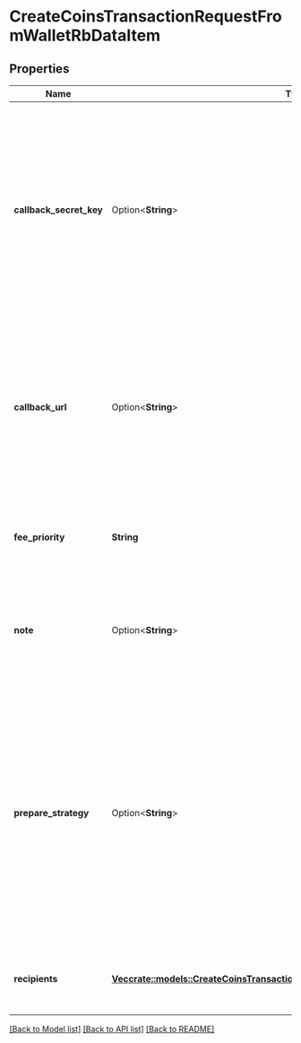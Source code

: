 # CreateCoinsTransactionRequestFromWalletRbDataItem

## Properties

Name | Type | Description | Notes
------------ | ------------- | ------------- | -------------
**callback_secret_key** | Option<**String**> | Represents the Secret Key value provided by the customer. This field is used for security purposes during the callback notification, in order to prove the sender of the callback as Crypto APIs. For more information please see our [Documentation](https://developers.cryptoapis.io/technical-documentation/general-information/callbacks#callback-security). | [optional]
**callback_url** | Option<**String**> | Represents the URL that is set by the customer where the callback will be received at. The callback notification will be received only if and when the event occurs. `We support ONLY httpS type of protocol`. | [optional]
**fee_priority** | **String** | Represents the fee priority of the automation, whether it is \"slow\", \"standard\" or \"fast\". | 
**note** | Option<**String**> | Represents an optional note to add a free text in, explaining or providing additional detail on the transaction request. | [optional]
**prepare_strategy** | Option<**String**> | Refers to a model of a UTXO spending strategy, where customers can choose how to spend their transaction outputs from multiple Bitcoin addresses. Two options available - \"minimize-dust\" (select lower amounts from multiple addresses) or \"optimize-size\" (select higher amounts from less addresses). | [optional][default to PrepareStrategy_MinimizeDust]
**recipients** | [**Vec<crate::models::CreateCoinsTransactionRequestFromWalletRbDataItemRecipients>**](CreateCoinsTransactionRequestFromWalletRB_data_item_recipients.md) | Defines the destination of the transaction, whether it is incoming or outgoing. | 

[[Back to Model list]](../README.md#documentation-for-models) [[Back to API list]](../README.md#documentation-for-api-endpoints) [[Back to README]](../README.md)


